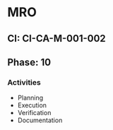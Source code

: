 # MRO

## CI: CI-CA-M-001-002
## Phase: 10

### Activities
- Planning
- Execution
- Verification
- Documentation
